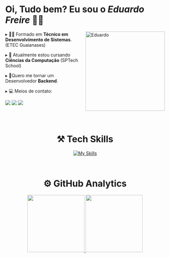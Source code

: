 <div>
  <h1 align="left">Oi, Tudo bem? Eu sou o <i>Eduardo Freire</i> 👨‍💻</h1>
  <div align="left">
      <img align="right" alt="Eduardo" height="250em" width="250em" src="https://i.gifer.com/origin/81/819e6ef27c2f13b211813f61ee68b201_w200.gif">
    <p> ▸ 👨‍🎓 Formado em <b>Técnico em Desenvolvimento de Sistemas</b>. (ETEC Guaianases)</p>
    <p> ▸ 📌 Atualmente estou cursando <b>Ciências da Computação</b> (SPTech School)</p>
    <p> ▸ 📌Quero me tornar um Desenvolvedor <b>Backend</b>. </p>
    <p> ▸ 💻 Meios de contato: </p>
     <div align="left">
        <a href="https://www.instagram.com/_dus0usa/" target="_blank"><img src="https://img.shields.io/badge/Instagram-E4405F?style=for-the-badge&logo=instagram&logoColor=white" target="_blank"></a>
        <a href="https://www.linkedin.com/in/edu-sousa/" target="_blank"><img src="https://img.shields.io/badge/LinkedIn-0077B5?style=for-the-badge&logo=linkedin&logoColor=white" target="_blank"></a>
        <a href="mailto:contato.edusousa1@gmail.com"><img src="https://img.shields.io/badge/-Gmail-%23333?style=for-the-badge&logo=gmail&logoColor=white" target="_blank"></a>
    </div>
  </div>
</div>

<br><br>

<div align="center">
  
  <h1> <b> ⚒ Tech Skills </b> </h1>
  
  [![My Skills](https://skillicons.dev/icons?i=js,typescript,git,github,idea,java,spring,mysql,aws,nodejs,docker,php,py)](https://skillicons.dev)
  
</div>

<br>

<div align="center">
  <h1> <b> ⚙️ GitHub Analytics </b> </h1>
  <a href="https://github.com/eduufreire">
  <img height="180em" src="https://github-readme-stats.vercel.app/api?username=eduufreire&show_icons=true&theme=radical&include_all_commits=true&count_private=true"/>
  <img height="180em" src="https://github-readme-stats.vercel.app/api/top-langs/?username=eduufreire&layout=compact&langs_count=7&theme=radical"/></a>
</div>
